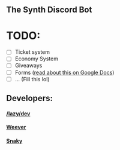 ## The Synth Discord Bot

# TODO:

- [ ] Ticket system
- [ ] Economy System
- [ ] Giveaways
- [ ] 
  Forms ([read about this on Google Docs](https://docs.google.com/document/d/1LywTG8IN6ACVAJMPqUHMXY8DrSV-DpPOFIEdCt6OEVk/edit))
- [ ] ... (Fill this lol)

## Developers:

#### [/lazy/dev](https://github.com/devbutlazy)

#### [Weever](https://github.com/prunus1337)

#### [Snaky](https://github.com/Snaky1a)
